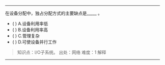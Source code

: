 ---
在设备分配中，独占分配方式的主要缺点是_____ 。
- ( ) A.设备利用率低 
- ( ) B.设备利用率高 
- ( ) C.管理复杂 
- ( ) D.可使设备并行工作

> 知识点：I/O子系统。
> 出处：网络
> 难度：1
> 解释

---